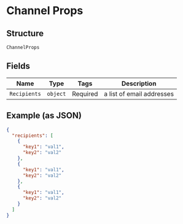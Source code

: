 
# Channel Props

## Structure

`ChannelProps`

## Fields

| Name | Type | Tags | Description |
|  --- | --- | --- | --- |
| `Recipients` | `object` | Required | a list of email addresses |

## Example (as JSON)

```json
{
  "recipients": [
    {
      "key1": "val1",
      "key2": "val2"
    },
    {
      "key1": "val1",
      "key2": "val2"
    },
    {
      "key1": "val1",
      "key2": "val2"
    }
  ]
}
```

